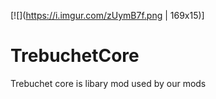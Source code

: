  [![](https://i.imgur.com/zUymB7f.png | 169x15)]

# TrebuchetCore
Trebuchet core is libary mod used by our mods
